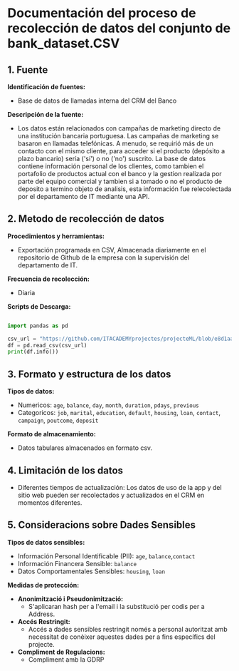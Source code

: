 # Documentación del proceso de recolección de datos del conjunto de bank_dataset.CSV
## 1. Fuente

**Identificación de fuentes:**
- Base de datos de llamadas interna del CRM del Banco

**Descripción de la fuente:**
- Los datos están relacionados con campañas de marketing directo de una institución bancaria portuguesa. Las campañas de marketing se basaron en llamadas telefónicas. A menudo, se requirió más de un contacto con el mismo cliente, para acceder si el producto (depósito a plazo bancario) sería ('sí') o no ('no') suscrito. La base de datos contiene información personal de los clientes, como tambien el portafolio de productos actual con el banco y la gestion realizada por parte del equipo comercial y tambien si a tomado o no el producto de deposito a termino objeto de analisis, esta información fue relecolectada por el departamento de IT mediante una API.
  
## 2. Metodo de recolección de datos

**Procedimientos y herramientas:**
- Exportación programada en CSV, Almacenada diariamente en el repositorio de Github de la empresa con la supervisión del departamento de IT.

**Frecuencia de recolección:**
- Diaria
  
**Scripts de Descarga:**

```python

import pandas as pd

csv_url = "https://github.com/ITACADEMYprojectes/projecteML/blob/e8d1aab0a24ddf55af9dfd9e83b1ea79e34c1af9/bank_dataset.CSV"
df = pd.read_csv(csv_url)
print(df.info())

```

## 3. Formato y estructura de los datos

**Tipos de datos:**
- Numericos: `age`, `balance`, `day`, `month`, `duration`, `pdays`, `previous`
- Categoricos: `job`, `marital`, `education`, `default`, `housing`, `loan`, `contact`, `campaign`, `poutcome`, `deposit`


**Formato de almacenamiento:**
- Datos tabulares almacenados en formato csv.

## 4. Limitación de los datos

- Diferentes tiempos de actualización: Los datos de uso de la app y del sitio web pueden ser recolectados y actualizados en el CRM en momentos diferentes.

## 5. Consideracions sobre Dades Sensibles

**Tipos de datos sensibles:**
- Información Personal Identificable (PII): `age`, `balance`,`contact`
- Información Financera Sensible: `balance`
- Datos Comportamentales Sensibles: `housing`, `loan`

**Medidas de protección:**
- **Anonimització i Pseudonimització:**
  - S'aplicaran hash per a l'email i la substitució per codis per a Address.
- **Accés Restringit:**
  - Accés a dades sensibles restringit només a personal autoritzat amb necessitat de conèixer aquestes dades per a fins específics del projecte.
- **Compliment de Regulacions:**
  - Compliment amb la GDRP
